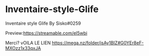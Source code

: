 # Inventaire-style-Glife




Inventaire style Glife By Sisko#0259



Preview:https://streamable.com/el5wbi


Merci?
vOILA LE LIEN 
https://mega.nz/folder/jsAy1BIZ#G0YEr8eF-MXOzz1x33qxJA
